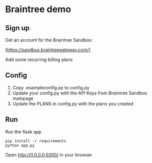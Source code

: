 # Braintree demo

## Sign up

Get an account for the Braintree Sandbox:

[https://sandbox.braintreegateway.com/]

Add some recurring billing plans

## Config

1. Copy .exampleconfig.py to config.py
2. Update your config.py with the API Keys from Braintree Sandbox mainpage
3. Update the PLANS in config.py with the plans you created

## Run

Run the flask app

    pip install -r requirements
    python app.py

Open http://0.0.0.0:5000/ in your browser



